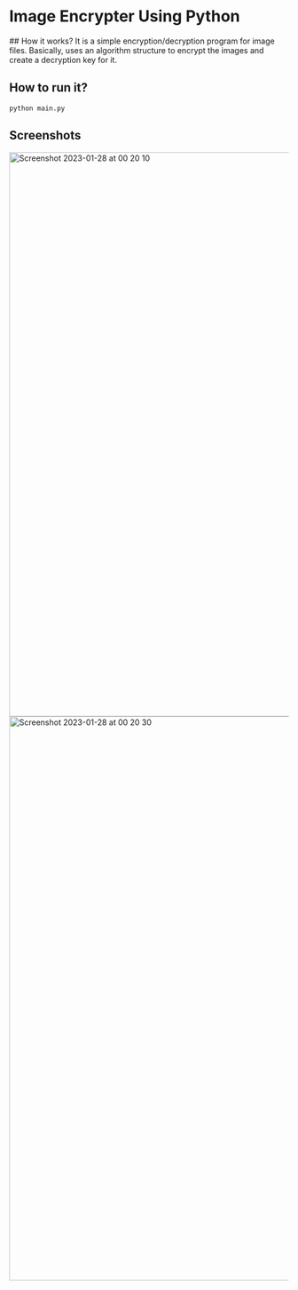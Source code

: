 # Image Encrypter Using Python

## How it works?
It is a simple encryption/decryption program for image files. Basically, uses an algorithm structure to encrypt the images and create a decryption key for it.

## How to run it?
```
python main.py
```

## Screenshots
<img width="1016" alt="Screenshot 2023-01-28 at 00 20 10" src="https://user-images.githubusercontent.com/53555551/215202893-bfed3b99-cad2-408a-be23-662e7e3b8890.png">
<img width="1016" alt="Screenshot 2023-01-28 at 00 20 30" src="https://user-images.githubusercontent.com/53555551/215202915-7e4e86d3-1c9a-43d4-9e46-834739b21a5f.png">
